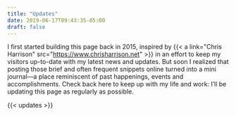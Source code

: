 ```yaml
---
title: "Updates"
date: 2019-06-17T09:43:35-05:00
draft: false
---
```

I first started building this page back in 2015, inspired by {{< a link="Chris Harrison" src="https://www.chrisharrison.net" >}} in an effort to keep my visitors up-to-date with my latest news and updates. But soon I realized that posting those brief and often frequent snippets online turned into a mini journal—a place reminiscent of past happenings, events and accomplishments. Check back here to keep up with my life and work: I’ll be updating this page as regularly as possible.

{{< updates >}}
